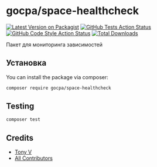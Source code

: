# gocpa/space-healthcheck

[![Latest Version on Packagist](https://img.shields.io/packagist/v/gocpa/space-healthcheck.svg?style=flat-square)](https://packagist.org/packages/gocpa/space-healthcheck)
[![GitHub Tests Action Status](https://img.shields.io/github/actions/workflow/status/gocpa/space-healthcheck/run-tests.yml?branch=main&label=tests&style=flat-square)](https://github.com/gocpa/space-healthcheck/actions?query=workflow%3Arun-tests+branch%3Amain)
[![GitHub Code Style Action Status](https://img.shields.io/github/actions/workflow/status/gocpa/space-healthcheck/fix-php-code-style-issues.yml?branch=main&label=code%20style&style=flat-square)](https://github.com/gocpa/space-healthcheck/actions?query=workflow%3A"Fix+PHP+code+style+issues"+branch%3Amain)
[![Total Downloads](https://img.shields.io/packagist/dt/gocpa/space-healthcheck.svg?style=flat-square)](https://packagist.org/packages/gocpa/space-healthcheck)

Пакет для мониторинга зависимостей

## Установка

You can install the package via composer:

```bash
composer require gocpa/space-healthcheck
```

## Testing

```bash
composer test
```

## Credits

- [Tony V](https://github.com/gocpa)
- [All Contributors](../../contributors)
